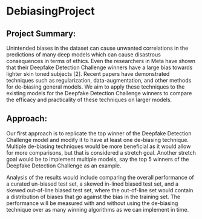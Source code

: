 # DebiasingProject
## Project Summary:  

Unintended biases in the dataset can cause unwanted correlations in the predictions of many deep models which can cause disastrous consequences in terms of ethics. Even the researchers in Meta have shown that their Deepfake Detection Challenge winners have a large bias towards lighter skin toned subjects [2]. Recent papers have demonstrated techniques such as regularization, data-augmentation, and other methods for de-biasing general models. We aim to apply these techniques to the existing models for the Deepfake Detection Challenge winners to compare the efficacy and practicality of these techniques on larger models. 

## Approach: 

Our first approach is to replicate the top winner of the Deepfake Detection Challenge model and modify it to have at least one de-biasing technique. Multiple de-biasing techniques would be more beneficial as it would allow for more comparisons, but that is considered a stretch goal. Another stretch goal would be to implement multiple models, say the top 5 winners of the Deepfake Detection Challenge as an example.  

Analysis of the results would include comparing the overall performance of a curated un-biased test set, a skewed in-lined biased test set, and a skewed out-of-line biased test set, where the out-of-line set would contain a distribution of biases that go against the bias in the training set. The performance will be measured with and without using the de-biasing technique over as many winning algorithms as we can implement in time. 